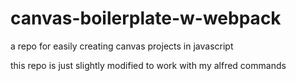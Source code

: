 # canvas-boilerplate-w-webpack
a repo for easily creating canvas projects in javascript

this repo is just slightly modified to work with my alfred commands
